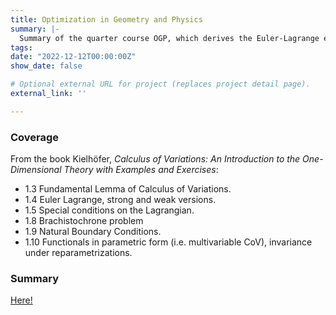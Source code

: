 ```yaml
---
title: Optimization in Geometry and Physics
summary: |-
  Summary of the quarter course OGP, which derives the Euler-Lagrange equations with some other results on optimizing sufficiently regular functionals.
tags:
date: "2022-12-12T00:00:00Z"
show_date: false

# Optional external URL for project (replaces project detail page).
external_link: ''

---
```

### Coverage
From the book Kielhöfer, <i>Calculus of Variations: An Introduction to the One-Dimensional Theory with Examples and Exercises</i>:
- 1.3 Fundamental Lemma of Calculus of Variations.
- 1.4 Euler Lagrange, strong and weak versions.
- 1.5 Special conditions on the Lagrangian.
- 1.8 Brachistochrone problem
- 1.9 Natural Boundary Conditions.
- 1.10 Functionals in parametric form (i.e. multivariable CoV), invariance under reparametrizations.

### Summary

[Here!](OGP.pdf)